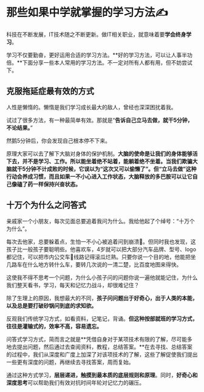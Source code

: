 # 那些如果中学就掌握的学习方法✍

科技在不断发展，IT技术随之不断更新。做IT相关职业，就意味着要**学会终身学习**。

学习不仅要勤奋，更好运用合适的学习方法。**好的学习方法，可以让人事半功倍。**下面分享一些本人常用的学习方法。不一定对所有人都有用，但不妨尝试下。

## 克服拖延症最有效的方式

人性是懒惰的。懒惰是我们学习成长最大的敌人，曾经也深深困扰着我。

试过了很多方法，有一种最简单有效。那就是“**告诉自己立马去做，就干5分钟，不论结果。**”

然鹅5分钟后，你会发现自己根本停不下来。

原理大家可以去了解下大脑对身体的保护机制。**大脑的使命是让我们的身体能够活下去，并不是学习、工作。所以能坐着绝不站着，能躺着绝不坐着。当我们欺骗大脑就干5分钟不计成败的时候，它误以为“这次又可以偷懒了”。但“立马去做”这种行动会养成习惯，而且如果一不小心进入工作状态，大脑释放的多巴胺可以让它自己像磕了药一样保持兴奋状态。**

## 十万个为什么之问答式

亲戚家一个小朋友，每次见面总要追着我问为什么。我给他起了个绰号：“十万个为什么”。

每次去他家，总要躲着点，生怕一不小心被追着问到崩溃🥴。但同时我也发现，这孩子比一般孩子要聪明些。他喜欢车，4岁就可以把大部分汽车品牌、型号、logo都记住，可以把市内公交车🚌线路记得滚瓜烂熟。只要你说一个目的地，他能把坐几路车在什么地方转什么车，要转几次说的一清二楚，比百度地图来得快。

这使我不得不思考一个问题，为什么小孩子问的问题你说一遍他就能记住，为什么我们整天看书，学习，每天和记忆力战斗，却很难记住？

除了生理上的原因，我想最大的不同，**孩子问问题出于好奇心，出于人类的本能，以及总是要打破砂锅问到底的求知欲。**

反观我们传统学习方式，如看资料，记笔记，背诵。**但这种按部就班的学习方式，往往是灌输式的，效率不高，容易遗忘。**

问答式学习方式，简而言之就是**凭借自身对于某项技术有限的了解，尽可能多地去提出问题，然后通过去查阅资料，教程，总结答案。**在去寻找、总结答案的过程中，我们从深度和广度上加深了对该项技术的了解，这些了解促使我们提出一些更有深度的问题，再继续去寻找答案，周而复始。

通过这种方式学习，**层层递进，触摸到最本质的底层规则和原理**。同时，**好奇心和深度思考**可以帮助我们有效对抗时间年轮对记忆力的碾压。

